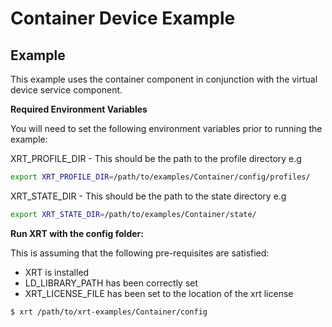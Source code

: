 # Container Device Example

## Example

This example uses the container component in conjunction with the virtual device service component. 

**Required Environment Variables**

You will need to set the following environment variables prior to running the example:

XRT_PROFILE_DIR - This should be the path to the profile directory e.g

```bash
export XRT_PROFILE_DIR=/path/to/examples/Container/config/profiles/
```

XRT_STATE_DIR - This should be the path to the state directory e.g

```bash
export XRT_STATE_DIR=/path/to/examples/Container/state/
```

**Run XRT with the config folder:**

This is assuming that the following pre-requisites are satisfied:

* XRT is installed
* LD_LIBRARY_PATH has been correctly set
* XRT_LICENSE_FILE has been set to the location of the xrt license

```bash
$ xrt /path/to/xrt-examples/Container/config
```

